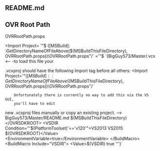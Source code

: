 ## README.md

## OVR Root Path
OVRRootPath.props

 
 

  




<Import Project=
'"$
([MSBuild]:
:GetDirectoryNameOfFileAbove($(MSBuildThisFileDirectory),
OVRRootPath.props))\OVRRootPath.props"/`
='"$
`{BigGuy573/Master/.vcx 
                 <--
-to load this file your

 .vcxproj 
                 should have the following Import tag before all others:
<Import Project='"$([MSBuild]::GetDirectoryNameOfFileAbove($(MSBuildThisFileDirectory), OVRRootPath.props))\OVRRootPath.props"/`

        Unfortunately there is currently no way to add this via the VS GUI, 
        you'll have to edit
new 
            .vcxproj files manually or copy an existing project.
--> BigGuy573/Master/README.md
<Project ToolsVersion="4.0" xmlns="http://schemas.microsoft.com/developer/msbuild/2003">
  <ImportGroup Label="PropertySheets" />
  <PropertyGroup Label="UserMacros">
    <OVRSDKROOT>$(MSBuildThisFileDirectory)</OVRSDKROOT>
    <VSDIR Condition="'$(PlatformToolset)'=='v120'">VS2013</VSDIR>
    <VSDIR Condition="'$(PlatformToolset)'=='v140'">VS2015</VSDIR>
  </PropertyGroup>
  <PropertyGroup />
  <ItemDefinitionGroup />
  <ItemGroup>
    <BuildMacro Include="OVRSDKROOT">
      <Value>$(OVRSDKROOT)</Value>
      <EnvironmentVariable>true</EnvironmentVariable>
    </BuildMacro>
    <BuildMacro Include="VSDIR">
      <Value>$(VSDIR)</Value>
      <EnvironmentVariable>true</EnvironmentVariable>
    </BuildMacro>
  </ItemGroup>
</Project> '''}`

